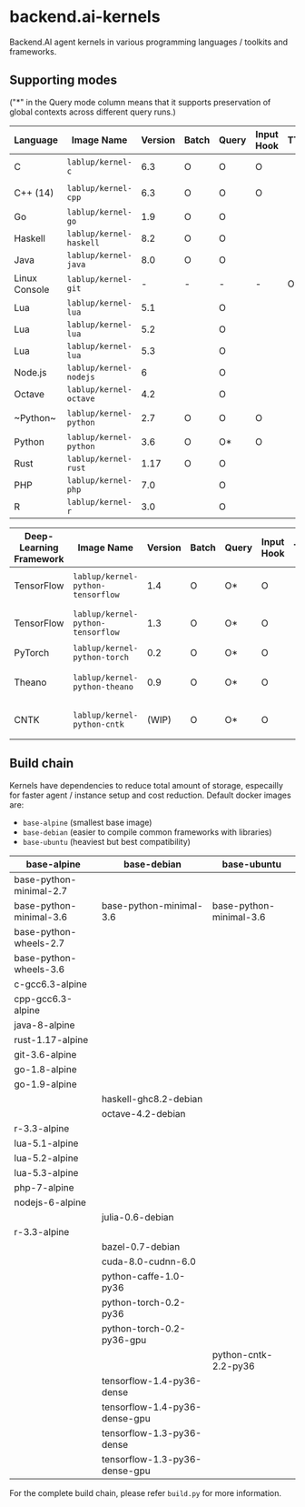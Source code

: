 # backend.ai-kernels

Backend.AI agent kernels in various programming languages / toolkits and frameworks.

## Supporting modes

("\*" in the Query mode column means that it supports preservation of global contexts across different query runs.)

| Language      | Image Name              | Version | Batch | Query | Input Hook | TTY | Runtime Impl. |
|---------------|-------------------------|---------|-------|-------|---|---|--------------------|
| C             | `lablup/kernel-c`       | 6.3     | O     | O     | O |   | GCC compiler       |
| C++ (14)      | `lablup/kernel-cpp`     | 6.3     | O     | O     | O |   | GCC compiler       |
| Go            | `lablup/kernel-go`      | 1.9     | O     | O     |   |   |                    | 
| Haskell       | `lablup/kernel-haskell` | 8.2     | O     | O     |   |   |                    |
| Java          | `lablup/kernel-java`    | 8.0     | O     | O     |   |   |                    |
| Linux Console | `lablup/kernel-git`     | -       | -     | -     | - | O | Bash On Alpine 3.6 |  
| Lua           | `lablup/kernel-lua`     | 5.1     |       | O     |   |   |                    |
| Lua           | `lablup/kernel-lua`     | 5.2     |       | O     |   |   |                    |
| Lua           | `lablup/kernel-lua`     | 5.3     |       | O     |   |   |                    |
| Node.js       | `lablup/kernel-nodejs`  | 6       |       | O     |   |   |                    |
| Octave        | `lablup/kernel-octave`  | 4.2     |       | O     |   |   |                    |
| ~Python~      | `lablup/kernel-python`  | 2.7     | O     | O     | O |   | temporarily unsupported |
| Python        | `lablup/kernel-python`  | 3.6     | O     | O\*   | O |   |                    | 
| Rust          | `lablup/kernel-rust`    | 1.17    | O     | O     |   |   |                    | 
| PHP           | `lablup/kernel-php`     | 7.0     |       | O     |   |   |                    |
| R             | `lablup/kernel-r`       | 3.0     |       | O     |   |   | CRAN R             |

| Deep-Learning Framework | Image Name           | Version | Batch | Query | Input Hook | TTY | Runtime Impl. |
|------------|-----------------------------------|---------|-------|-------|-----|---|-------------------|
| TensorFlow | `lablup/kernel-python-tensorflow` | 1.4     | O     | O\*   | O   |   | Bundled w/Keras 2 |
| TensorFlow | `lablup/kernel-python-tensorflow` | 1.3     | O     | O\*   | O   |   | Bundled w/Keras 2 |
| PyTorch    | `lablup/kernel-python-torch`      | 0.2     | O     | O\*   | O   |   |                   |
| Theano     | `lablup/kernel-python-theano`     | 0.9     | O     | O\*   | O   |   | Bundled w/Keras 2 |
| CNTK       | `lablup/kernel-python-cntk`       | (WIP)   | O     | O\*   | O   |   | Bundled w/Keras 2 |

## Build chain

Kernels have dependencies to reduce total amount of storage, especailly for faster agent / instance setup and cost reduction. Default docker images are:

 * `base-alpine` (smallest base image)
 * `base-debian` (easier to compile common frameworks with libraries)
 * `base-ubuntu` (heaviest but best compatibility)

| base-alpine             | base-debian                  | base-ubuntu             | 
|-------------------------|------------------------------|-------------------------|
| base-python-minimal-2.7 |                              |                         |
| base-python-minimal-3.6 | base-python-minimal-3.6      | base-python-minimal-3.6 |
| base-python-wheels-2.7  |                              |                         |
| base-python-wheels-3.6  |                              |                         |
| c-gcc6.3-alpine         |                              |                         |
| cpp-gcc6.3-alpine       |                              |                         |
| java-8-alpine           |                              |                         |
| rust-1.17-alpine        |                              |                         |
| git-3.6-alpine          |                              |                         |
| go-1.8-alpine           |                              |                         |
| go-1.9-alpine           |                              |                         |
|                         | haskell-ghc8.2-debian        |                         |
|                         | octave-4.2-debian            |                         |
| r-3.3-alpine            |                              |                         |
| lua-5.1-alpine          |                              |                         |
| lua-5.2-alpine          |                              |                         |
| lua-5.3-alpine          |                              |                         |
| php-7-alpine            |                              |                         |
| nodejs-6-alpine         |                              |                         |
|                         | julia-0.6-debian             |                         |
| r-3.3-alpine            |                              |                         |
|                         | bazel-0.7-debian             |                         |
|                         | cuda-8.0-cudnn-6.0           |                         |
|                         | python-caffe-1.0-py36        |                         |
|                         | python-torch-0.2-py36        |                         |
|                         | python-torch-0.2-py36-gpu    |                         |
|                         |                              | python-cntk-2.2-py36    |
|                         | tensorflow-1.4-py36-dense    |                         |
|                         | tensorflow-1.4-py36-dense-gpu|                         |
|                         | tensorflow-1.3-py36-dense    |                         |
|                         | tensorflow-1.3-py36-dense-gpu|                         |

For the complete build chain, please refer `build.py` for more information.

